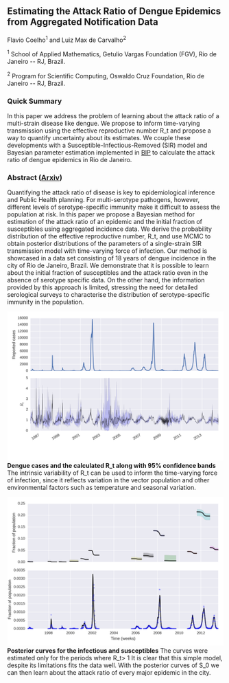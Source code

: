 ## Estimating the Attack Ratio of Dengue Epidemics from Aggregated Notification Data
Flavio Coelho<sup>1</sup> and Luiz Max de Carvalho<sup>2</sup>  

<sup>1</sup> School of Applied Mathematics, Getulio Vargas Foundation (FGV), Rio de Janeiro -- RJ, Brazil.

<sup>2</sup> Program for Scientific Computing, Oswaldo Cruz Foundation, Rio de Janeiro -- RJ, Brazil.

### Quick Summary

In this paper we address the problem of learning about the attack ratio of a multi-strain disease like dengue.
We propose to inform time-varying transmission using the effective reproductive number R_t and propose a way to quantify uncertainty about its estimates.
We couple these developments with a Susceptible-Infectious-Removed (SIR) model and Bayesian parameter estimation implemented in [BIP](http://bayesian-inference.googlecode.com/hg/trunk/BIP/Docs/build/html/index.html) to calculate the attack ratio of dengue epidemics in Rio de Janeiro.

### Abstract ([Arxiv](http://arxiv.org/abs/1502.01236))

Quantifying the attack ratio of disease is key to epidemiological inference and Public Health planning.
For multi-serotype pathogens, however, different levels of serotype-specific immunity make it difficult to assess the population at risk. 
In this paper we propose a Bayesian method for estimation of the attack ratio of an epidemic and the initial fraction of susceptibles using aggregated 
incidence data. 
We derive the probability distribution of the effective reproductive number, R_t, and use MCMC to obtain posterior distributions of the parameters of a single-strain SIR transmission model with time-varying force of infection.
Our method is showcased in a data set consisting of 18 years of dengue incidence in the city of Rio de Janeiro, Brazil.
We demonstrate that it is possible to learn about the initial fraction of susceptibles and the attack ratio even in the absence of serotype specific data.
On the other hand, the information provided by this approach is limited, stressing the need for detailed serological surveys to characterise the distribution of serotype-specific immunity in the population.

![](plots/rt_series.png)
**Dengue cases and the calculated R_t along with 95% confidence bands**
The intrinsic variability of R_t can be used to inform the time-varying force of infection, since it reflects variation in the vector population and other environmental factors such as temperature and seasonal variation.

![](plots/concat_SI.png)
**Posterior curves for the infectious and susceptibles**
The curves were estimated only for the periods where R_t> 1
It is clear that this simple model, despite its limitations fits the data well.
With the posterior curves of S_0 we can then learn about the attack ratio of every major epidemic in the city.
